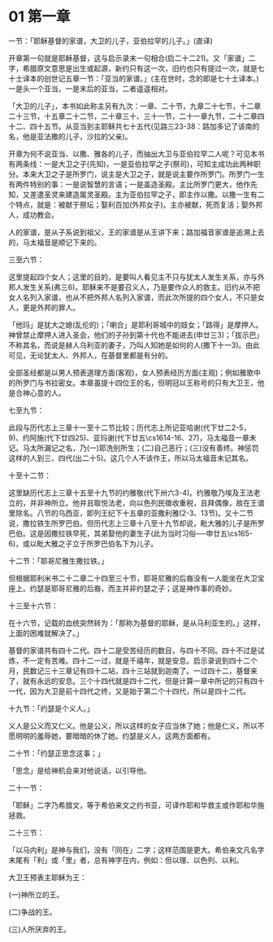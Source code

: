 # 01 第一章


一节：「耶稣基督的家谱，大卫的儿子，亚伯拉罕的儿子。」(直译)

开章第一句就是耶稣基督，这与启示录末一句相合(启二十二21)。又「家谱」二字，希腊原文意思是出生或起源，新约只有这一次，旧约也只有提过一次，就是七十士译本的创世记五章一节：「亚当的家谱。」(主在世时，念的即是七十士译本。)一是头一个亚当，一是末后的亚当，二者遥遥相对。

「大卫的儿子」，本书如此称主另有九次：一章、二十节，九章二十七节，十二章二十三节，十五章二十二节，二十章三十、三十一节，二十一章九节，二十二章四十二、四十五节。从亚当到主耶稣共七十五代(见路三23-38：路加多记了该南的名，他是亚法撒的儿子，沙拉的父亲)。

开章为何不说亚当、以撒、雅各的儿子，而抽出大卫与亚伯拉罕二人呢？可见本书有两条线：一是大卫之子(先知)，一是亚伯拉罕之子(祭司)，可知主成功此两种职分。本来大卫之子是所罗门，说主是大卫之子，就是说主要作所罗门。所罗门一生有两件特别的事：一是说智慧的言语；一是盖造圣殿。主比所罗门更大，他作先知，又差遣圣灵来建造属灵圣殿。主为亚伯拉罕之子，即主作以撒。以撒一生有二个特点，就是：被献于祭坛；娶利百加(外邦女子)。主亦被献，死而复活；娶外邦人，成功教会。

人的家谱，是从子系说到祖父，王的家谱是从王讲下来；路加福音家谱是追溯上去的，马太福音是顺记下来的。

三至六节：

这里提起四个女人；这里的目的，是要叫人看见主不只与犹太人发生关系，亦与外邦人发生关系(弗三6)。耶稣来不是要召义人，乃是要作众人的救主。旧约从不把女人名列入家谱，也从不把外邦人名列入家谱，而此次所提的四个女人，不只是女人，更是外邦的罪人。

「他玛」是犹大之媳(乱伦的)；「喇合」是耶利哥城中的妓女；「路得」是摩押人。神曾禁止摩押人进入圣会，他们的子孙到第十代也不能进去(申廿三3)；「拔示巴」不称其名，而说是赫人乌利亚的妻子，乃叫人知她是如何的人(撒下十一3)。由此可见，无论犹太人、外邦人，在基督里都是有分的。

全部圣经都是以男人预表道理方面(客观)，女人预表经历方面(主观)；例如雅歌中的所罗门与书拉密女。本章虽提十四位王的名，但明冠以王称号的只有大卫王，他是合神心意的人。

七至九节：

此段与历代志上三章十一至十二节比较；历代志上所记亚哈谢(代下廿二2-5，9)、约阿施(代下廿四25)、亚玛谢(代下廿五\cs1614-16、27)，马太福音一章未记。马太所漏记之名，乃(一)耶洗别所生；(二)自己恶行；(三)没有善终。神惩罚这样的人到三、四代(出二十5)。这几个人不该作王，所以马太福音未记其名。

十至十二节：

这里缺历代志上三章十五至十九节的约雅敬(代下卅六3-4)。约雅敬乃埃及王法老立的，并非神所立。他并且取悦法老，向以色列民徵收重税，且拜偶像，故在王谱里除名。八节的乌西亚，即列王纪下十五章的亚撒利雅(2-3、13节)。又十二节说，撒拉铁生所罗巴伯。但历代志上三章十八至十九节却说，毗大雅的儿子是所罗巴伯。这是因撒拉铁早死，其弟娶他的妻生子(此为当时习俗──申廿五\cs165-6)，或以毗大雅之子立于所罗巴伯名下为儿子。

十二节：「耶哥尼雅生撒拉铁。」

但根据耶利米书二十二章二十四至三十节，耶哥尼雅的后裔没有一人能坐在大卫宝座上。约瑟是耶哥尼雅的后裔，而主并非约瑟之子；这是神作事的奇妙。

十三至十六节：

在十六节，记载的血统突然转为：「那称为基督的耶稣，是从马利亚生的。」这样，上面的困难就解决了。」

基督的家谱共有四十二代。四十二是受苦经历的数目，与四十不同。四十不过是试炼，不一定有苦难。四十二一过，就是千禧年，就是安息。启示录说到四十二个月，民数记三十三章记有四十二站，四十三站就到迦南了。一过四十二，基督来了，就有永远的安息。三个十四代就是四十二代，但是计算一章中所记的只有四十一代，因为大卫是前十四代之终，又是始于第二个十四代，所以是四十二代。

十九节：「约瑟是个义人。」

义人是公义而又仁义。他是公义，所以这样的女子应当休了她；他是仁义，所以不愿明明的羞辱她，要暗暗的休了她。约瑟是义人，这两方面都有。

二十节：「约瑟正思念这事；」

「思念」是给神机会来对他说话，以引导他。

二十一节：

「耶稣」二字乃希腊文，等于希伯来文之约书亚，可译作耶和华救主或作耶和华施拯救。

二十三节：

「以马内利」是神与我们，没有「同在」二字；这样范围是更大。希伯来文凡名字末尾有「利」或「里」者，总有神字在内，例如：但以理、以色列、以利。

大卫王预表主耶稣为王：

(一)神所立的王。

(二)争战的王。

(三)人所厌弃的王。

